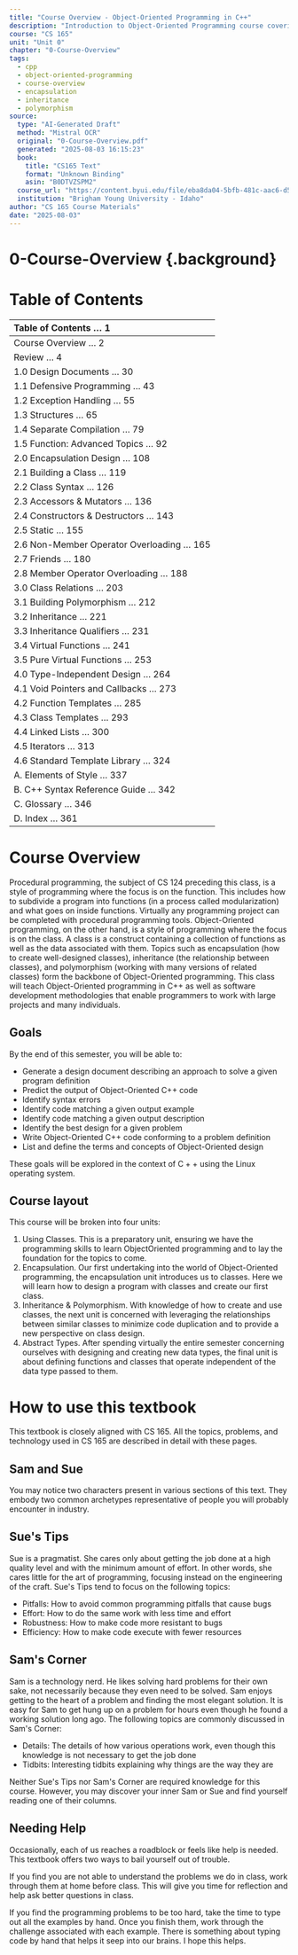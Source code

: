 ```yaml
---
title: "Course Overview - Object-Oriented Programming in C++"
description: "Introduction to Object-Oriented Programming course covering encapsulation, inheritance, polymorphism, and abstract types"
course: "CS 165"
unit: "Unit 0"
chapter: "0-Course-Overview"
tags:
  - cpp
  - object-oriented-programming
  - course-overview
  - encapsulation
  - inheritance
  - polymorphism
source:
  type: "AI-Generated Draft"
  method: "Mistral OCR"
  original: "0-Course-Overview.pdf"
  generated: "2025-08-03 16:15:23"
  book:
    title: "CS165 Text"
    format: "Unknown Binding"
    asin: "B0DTVZSPM2"
  course_url: "https://content.byui.edu/file/eba8da04-5bfb-481c-aac6-d571199802f3/5/CS%20165%20Syllabus.html"
  institution: "Brigham Young University - Idaho"
author: "CS 165 Course Materials"
date: "2025-08-03"
---
```


# 0-Course-Overview {.background}

# Table of Contents 

| Table of Contents $\ldots$ 1 |
| :--- |
| Course Overview $\ldots$ 2 |
| Review $\ldots$ 4 |
| 1.0 Design Documents $\ldots$ 30 |
| 1.1 Defensive Programming $\ldots$ 43 |
| 1.2 Exception Handling $\ldots$ 55 |
| 1.3 Structures $\ldots$ 65 |
| 1.4 Separate Compilation $\ldots$ 79 |
| 1.5 Function: Advanced Topics $\ldots$ 92 |
| 2.0 Encapsulation Design $\ldots$ 108 |
| 2.1 Building a Class $\ldots$ 119 |
| 2.2 Class Syntax $\ldots$ 126 |
| 2.3 Accessors \& Mutators $\ldots$ 136 |
| 2.4 Constructors \& Destructors $\ldots$ 143 |
| 2.5 Static $\ldots$ 155 |
| 2.6 Non-Member Operator Overloading $\ldots$ 165 |
| 2.7 Friends $\ldots$ 180 |
| 2.8 Member Operator Overloading $\ldots$ 188 |
| 3.0 Class Relations $\ldots$ 203 |
| 3.1 Building Polymorphism $\ldots$ 212 |
| 3.2 Inheritance $\ldots$ 221 |
| 3.3 Inheritance Qualifiers $\ldots$ 231 |
| 3.4 Virtual Functions $\ldots$ 241 |
| 3.5 Pure Virtual Functions $\ldots$ 253 |
| 4.0 Type-Independent Design $\ldots$ 264 |
| 4.1 Void Pointers and Callbacks $\ldots$ 273 |
| 4.2 Function Templates $\ldots$ 285 |
| 4.3 Class Templates $\ldots$ 293 |
| 4.4 Linked Lists $\ldots$ 300 |
| 4.5 Iterators $\ldots$ 313 |
| 4.6 Standard Template Library $\ldots$ 324 |
| A. Elements of Style $\ldots$ 337 |
| B. C++ Syntax Reference Guide $\ldots$ 342 |
| C. Glossary $\ldots$ 346 |
| D. Index $\ldots$ 361 |

# Course Overview 

Procedural programming, the subject of CS 124 preceding this class, is a style of programming where the focus is on the function. This includes how to subdivide a program into functions (in a process called modularization) and what goes on inside functions. Virtually any programming project can be completed with procedural programming tools.
Object-Oriented programming, on the other hand, is a style of programming where the focus is on the class. A class is a construct containing a collection of functions as well as the data associated with them. Topics such as encapsulation (how to create well-designed classes), inheritance (the relationship between classes), and polymorphism (working with many versions of related classes) form the backbone of Object-Oriented programming.
This class will teach Object-Oriented programming in C++ as well as software development methodologies that enable programmers to work with large projects and many individuals.

## Goals

By the end of this semester, you will be able to:

- Generate a design document describing an approach to solve a given program definition
- Predict the output of Object-Oriented C++ code
- Identify syntax errors
- Identify code matching a given output example
- Identify code matching a given output description
- Identify the best design for a given problem
- Write Object-Oriented C++ code conforming to a problem definition
- List and define the terms and concepts of Object-Oriented design

These goals will be explored in the context of $\mathrm{C}++$ using the Linux operating system.

## Course layout

This course will be broken into four units:

1. Using Classes. This is a preparatory unit, ensuring we have the programming skills to learn ObjectOriented programming and to lay the foundation for the topics to come.
2. Encapsulation. Our first undertaking into the world of Object-Oriented programming, the encapsulation unit introduces us to classes. Here we will learn how to design a program with classes and create our first class.
3. Inheritance \& Polymorphism. With knowledge of how to create and use classes, the next unit is concerned with leveraging the relationships between similar classes to minimize code duplication and to provide a new perspective on class design.
4. Abstract Types. After spending virtually the entire semester concerning ourselves with designing and creating new data types, the final unit is about defining functions and classes that operate independent of the data type passed to them.

# How to use this textbook 

This textbook is closely aligned with CS 165. All the topics, problems, and technology used in CS 165 are described in detail with these pages.

## Sam and Sue

You may notice two characters present in various sections of this text. They embody two common archetypes representative of people you will probably encounter in industry.

## Sue's Tips

Sue is a pragmatist. She cares only about getting the job done at a high quality level and with the minimum amount of effort. In other words, she cares little for the art of programming, focusing instead on the engineering of the craft.
Sue's Tips tend to focus on the following topics:

- Pitfalls: How to avoid common programming pitfalls that cause bugs
- Effort: How to do the same work with less time and effort
- Robustness: How to make code more resistant to bugs
- Efficiency: How to make code execute with fewer resources


## Sam's Corner

Sam is a technology nerd. He likes solving hard problems for their own sake, not necessarily because they even need to be solved. Sam enjoys getting to the heart of a problem and finding the most elegant solution. It is easy for Sam to get hung up on a problem for hours even though he found a working solution long ago.
The following topics are commonly discussed in Sam's Corner:

- Details: The details of how various operations work, even though this knowledge is not necessary to get the job done
- Tidbits: Interesting tidbits explaining why things are the way they are

Neither Sue's Tips nor Sam's Corner are required knowledge for this course. However, you may discover your inner Sam or Sue and find yourself reading one of their columns.

## Needing Help

Occasionally, each of us reaches a roadblock or feels like help is needed. This textbook offers two ways to bail yourself out of trouble.

If you find you are not able to understand the problems we do in class, work through them at home before class. This will give you time for reflection and help ask better questions in class.

If you find the programming problems to be too hard, take the time to type out all the examples by hand. Once you finish them, work through the challenge associated with each example. There is something about typing code by hand that helps it seep into our brains. I hope this helps.